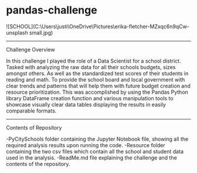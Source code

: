 # pandas-challenge

![SCHOOL](C:\Users\justi\OneDrive\Pictures\erika-fletcher-MZxqc6n9qCw-unsplash small.jpg)


---------------------------------------------------------------------------------------------------

Challenge Overview
    
   In this challenge I played the role of a Data Scientist for a school district. Tasked with analyzing the raw data for all their schools budgets, sizes amongst others. As well as the standardized test scores of their students in reading and math. To provide the school board and local government with clear trends and patterns that will help them with future budget creation and resource prioritization. This was accomplished by using the Pandas Python library DataFrame creation function and various manipulation tools to showcase visually clear data tables displaying the results in easily comparable formats.

---------------------------------------------------------------------------------------------------

Contents of Repository

-PyCitySchools folder containing the Jupyter Notebook file, showing all the required analysis results upon running the code.
-Resource folder containing the two csv files which contain all the school and student data used in the analysis.
-ReadMe.md file explaining the challenge and the contents of the repository.



   
     
    
